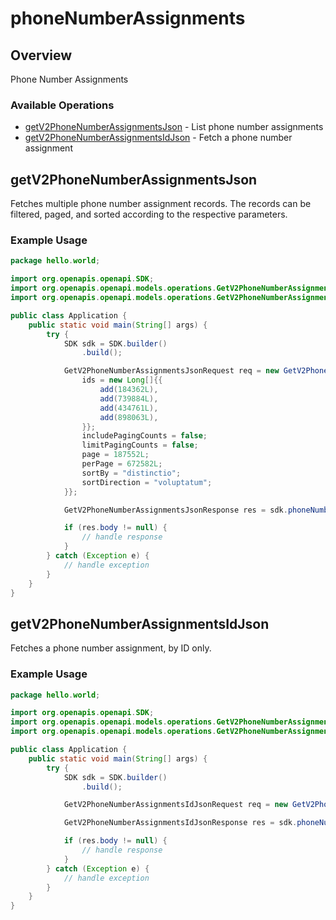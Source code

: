 # phoneNumberAssignments

## Overview

Phone Number Assignments

### Available Operations

* [getV2PhoneNumberAssignmentsJson](#getv2phonenumberassignmentsjson) - List phone number assignments
* [getV2PhoneNumberAssignmentsIdJson](#getv2phonenumberassignmentsidjson) - Fetch a phone number assignment

## getV2PhoneNumberAssignmentsJson

Fetches multiple phone number assignment records. The records can be filtered, paged, and sorted according to
the respective parameters.


### Example Usage

```java
package hello.world;

import org.openapis.openapi.SDK;
import org.openapis.openapi.models.operations.GetV2PhoneNumberAssignmentsJsonRequest;
import org.openapis.openapi.models.operations.GetV2PhoneNumberAssignmentsJsonResponse;

public class Application {
    public static void main(String[] args) {
        try {
            SDK sdk = SDK.builder()
                .build();

            GetV2PhoneNumberAssignmentsJsonRequest req = new GetV2PhoneNumberAssignmentsJsonRequest() {{
                ids = new Long[]{{
                    add(184362L),
                    add(739884L),
                    add(434761L),
                    add(898063L),
                }};
                includePagingCounts = false;
                limitPagingCounts = false;
                page = 187552L;
                perPage = 672582L;
                sortBy = "distinctio";
                sortDirection = "voluptatum";
            }};            

            GetV2PhoneNumberAssignmentsJsonResponse res = sdk.phoneNumberAssignments.getV2PhoneNumberAssignmentsJson(req);

            if (res.body != null) {
                // handle response
            }
        } catch (Exception e) {
            // handle exception
        }
    }
}
```

## getV2PhoneNumberAssignmentsIdJson

Fetches a phone number assignment, by ID only.


### Example Usage

```java
package hello.world;

import org.openapis.openapi.SDK;
import org.openapis.openapi.models.operations.GetV2PhoneNumberAssignmentsIdJsonRequest;
import org.openapis.openapi.models.operations.GetV2PhoneNumberAssignmentsIdJsonResponse;

public class Application {
    public static void main(String[] args) {
        try {
            SDK sdk = SDK.builder()
                .build();

            GetV2PhoneNumberAssignmentsIdJsonRequest req = new GetV2PhoneNumberAssignmentsIdJsonRequest("rem");            

            GetV2PhoneNumberAssignmentsIdJsonResponse res = sdk.phoneNumberAssignments.getV2PhoneNumberAssignmentsIdJson(req);

            if (res.body != null) {
                // handle response
            }
        } catch (Exception e) {
            // handle exception
        }
    }
}
```
